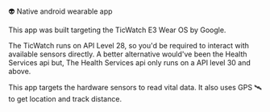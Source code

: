 👽 Native android wearable app

This app was built targeting the TicWatch E3 Wear OS by Google.

The TicWatch runs on API Level 28, so you'd be required to interact with available sensors directly. A better alternative would've been the Health Services api but, 
The Health Services api only runs on a API level 30 and above.

This app targets the hardware sensors to read vital data. It also uses GPS 🛰 to get location and track distance.

